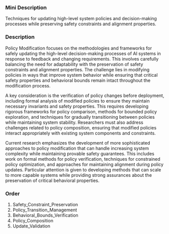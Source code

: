 ### Mini Description

Techniques for updating high-level system policies and decision-making processes while preserving safety constraints and alignment properties.

### Description

Policy Modification focuses on the methodologies and frameworks for safely updating the high-level decision-making processes of AI systems in response to feedback and changing requirements. This involves carefully balancing the need for adaptability with the preservation of safety constraints and alignment properties. The challenge lies in modifying policies in ways that improve system behavior while ensuring that critical safety properties and behavioral bounds remain intact throughout the modification process.

A key consideration is the verification of policy changes before deployment, including formal analysis of modified policies to ensure they maintain necessary invariants and safety properties. This requires developing rigorous frameworks for policy comparison, methods for bounded policy exploration, and techniques for gradually transitioning between policies while maintaining system stability. Researchers must also address challenges related to policy composition, ensuring that modified policies interact appropriately with existing system components and constraints.

Current research emphasizes the development of more sophisticated approaches to policy modification that can handle increasing system complexity while maintaining provable safety guarantees. This includes work on formal methods for policy verification, techniques for constrained policy optimization, and approaches for maintaining alignment during policy updates. Particular attention is given to developing methods that can scale to more capable systems while providing strong assurances about the preservation of critical behavioral properties.

### Order

1. Safety_Constraint_Preservation
2. Policy_Transition_Management
3. Behavioral_Bounds_Verification
4. Policy_Composition
5. Update_Validation
